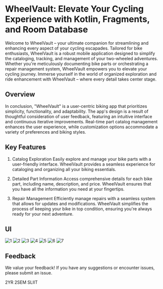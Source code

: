 # WheelVault: Elevate Your Cycling Experience with Kotlin, Fragments, and Room Database


  Welcome to WheelVault – your ultimate companion for streamlining and enhancing every aspect of your cycling escapades. Tailored for bike enthusiasts, WheelVault is a robust mobile application designed to simplify the cataloging, tracking, and management of your two-wheeled adventures. Whether you're meticulously documenting bike parts or orchestrating a repair management system, WheelVault empowers you to elevate your cycling journey. Immerse yourself in the world of organized exploration and ride enhancement with WheelVault – where every detail takes center stage.

## Overview
  In conclusion, "WheelVault" is a user-centric biking app that prioritizes simplicity, functionality, and adaptability. The app's design is a result of thoughtful consideration of user feedback, featuring an intuitive interface and continuous iterative improvements. Real-time part catalog management enhances the user experience, while customization options accommodate a variety of preferences and biking styles.

## Key Features
1. Catalog Exploration
Easily explore and manage your bike parts with a user-friendly interface. WheelVault provides a seamless experience for cataloging and organizing all your biking essentials.

2. Detailed Part Information
Access comprehensive details for each bike part, including name, description, and price. WheelVault ensures that you have all the information you need at your fingertips.

3. Repair Management
Efficiently manage repairs with a seamless system that allows for updates and modifications. WheelVault simplifies the process of keeping your bike in top condition, ensuring you're always ready for your next adventure.

## UI
![1](https://github.com/IT21826740/wheelVault/assets/111214065/0a51a154-c16d-4eac-8c31-e1bd3e57ee17)
![2](https://github.com/IT21826740/wheelVault/assets/111214065/2c2ddd9c-ceb7-4fbb-bdcf-311473f7cff4)
![3](https://github.com/IT21826740/wheelVault/assets/111214065/7aa53798-b399-44ab-8452-2e4e576a9651)
![4](https://github.com/IT21826740/wheelVault/assets/111214065/4ebc9b9f-ba5f-4419-8d8e-d2f8c411d09c)
![5](https://github.com/IT21826740/wheelVault/assets/111214065/e5863d80-6cbc-4c72-a4b4-9e0ed1ca8b3b)
![6](https://github.com/IT21826740/wheelVault/assets/111214065/71f92480-64d9-4fb3-a772-8c34289e1c4b)
![7](https://github.com/IT21826740/wheelVault/assets/111214065/be69f6f0-80f0-453e-8d80-70d1d25179b4)


## Feedback
We value your feedback! If you have any suggestions or encounter issues, please submit an issue.


2YR 2SEM
SLIIT
